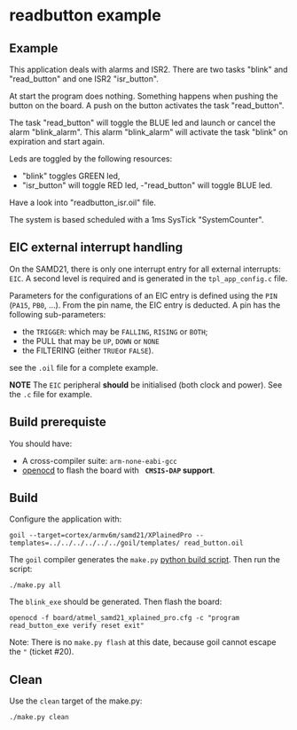 # readbutton example

## Example
This application deals with alarms and ISR2.
There are two tasks "blink" and "read_button" and one ISR2 "isr_button".

At start the program does nothing.
Something happens when pushing the button on the board.
A push on the button activates the task "read_button".

The task "read_button" will toggle the BLUE led and launch or cancel the alarm "blink_alarm".
This alarm "blink_alarm" will activate the task "blink" on expiration and start again.

Leds are toggled by the following resources:
- "blink" toggles GREEN led,
- "isr_button" will toggle RED led,
-"read_button" will toggle BLUE led.

Have a look into "readbutton_isr.oil" file.

The system is based scheduled with a 1ms SysTick "SystemCounter".

## EIC external interrupt handling

On the SAMD21, there is only one interrupt entry for all external interrupts: `EIC`. A second level is required and is generated in the `tpl_app_config.c` file. 

Parameters for the configurations of an EIC entry is defined using the `PIN` (`PA15`, `PB0`, …). From the pin name, the EIC entry is deducted. A pin has the following sub-parameters:

 * the `TRIGGER`: which may be `FALLING`, `RISING` or `BOTH`;
 * the PULL that may be `UP`, `DOWN` or `NONE`
 * the FILTERING (either `TRUE`or `FALSE`).

see the `.oil` file for a complete example.

**NOTE** The `EIC` peripheral **should** be initialised (both clock and power). See the `.c` file for example.

## Build prerequiste

You should have: 

 * A cross-compiler suite: `arm-none-eabi-gcc`
 * [openocd](http://openocd.org/) to flash the board with **` CMSIS-DAP` support**.


## Build

Configure the application with: 

```
goil --target=cortex/armv6m/samd21/XPlainedPro --templates=../../../../../../goil/templates/ read_button.oil
```

The `goil` compiler generates the `make.py` [python build script](https://github.com/TrampolineRTOS/trampoline/wiki/Application-Build-system). Then run the script:

```
./make.py all
```

The `blink_exe` should be generated. Then flash the board:

```
openocd -f board/atmel_samd21_xplained_pro.cfg -c "program read_button_exe verify reset exit"
```

Note: There is no `make.py flash` at this date, because goil cannot escape the `"` (ticket #20).

## Clean

Use the `clean` target of the make.py:

```
./make.py clean
```
